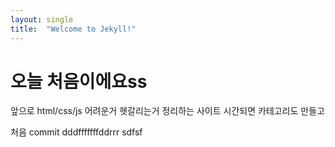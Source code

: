 ```yaml
---
layout: single
title:  "Welcome to Jekyll!"
---
```


# 오늘 처음이에요ss

앞으로 html/css/js 어려운거 헷갈리는거 정리하는 사이트
시간되면 카테고리도 만들고 

처음 commit dddfffffffddrrr
sdfsf